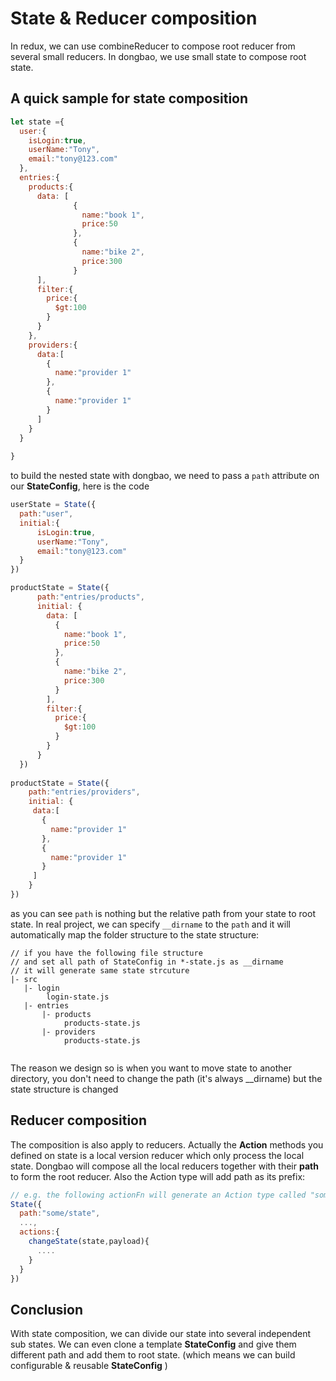 # State & Reducer composition

In redux, we can use combineReducer to compose root reducer from several
small reducers. In dongbao, we use small state to compose root state.

## A quick sample for state composition
```javascript
let state ={
  user:{
    isLogin:true,
    userName:"Tony",
    email:"tony@123.com"
  },
  entries:{
    products:{
      data: [
              {
                name:"book 1",
                price:50
              },
              {
                name:"bike 2",
                price:300
              }
      ],
      filter:{
        price:{
          $gt:100
        }
      }
    },
    providers:{
      data:[
        {
          name:"provider 1"
        },
        {
          name:"provider 1"
        }
      ]
    }
  }
  
}

```
to build the nested state with dongbao, we need to pass a ```path``` attribute on
our **StateConfig**, here is the code

```javascript
userState = State({
  path:"user",
  initial:{
      isLogin:true,
      userName:"Tony",
      email:"tony@123.com"
  }
})

productState = State({
      path:"entries/products",
      initial: {
        data: [
          {
            name:"book 1",
            price:50
          },
          {
            name:"bike 2",
            price:300
          }   
        ],
        filter:{
          price:{
            $gt:100
          }
        }
      }
  })
  
productState = State({
    path:"entries/providers",
    initial: {
     data:[
       {
         name:"provider 1"
       },
       {
         name:"provider 1"
       }
     ]
    }
})
```

as you can see ```path``` is nothing but the relative path from your state to root state. In real project, we can specify 
```__dirname``` to the ```path``` and it will automatically map the folder structure to the state structure:
 
``` 
// if you have the following file structure 
// and set all path of StateConfig in *-state.js as __dirname
// it will generate same state strcuture
|- src
   |- login
        login-state.js
   |- entries
       |- products
            products-state.js
       |- providers
            products-state.js
    
```
The reason we design so is when you want to move state to another directory, you
 don't need to change the path (it's always __dirname) but the state
 structure is changed

## Reducer composition

The composition is also apply to reducers. Actually the **Action** 
methods you defined on state is a local version reducer which 
only process the local state. Dongbao will compose all the local reducers
together with their **path** to form the root reducer. Also the Action
 type will add path as its prefix:
 
```javascript
// e.g. the following actionFn will generate an Action type called "some/state/changeState" 
State({
  path:"some/state",
  ...,
  actions:{
    changeState(state,payload){
      ....
    }
  }
})
```

## Conclusion

With state composition, we can divide our state into several independent sub states. 
We can even clone a template **StateConfig** and give them different path and add them to root state.
(which means we can build configurable & reusable **StateConfig** )